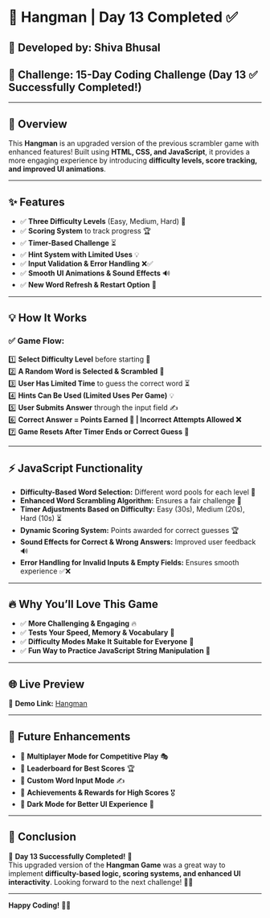 # 🚀 Hangman | Day 13 Completed ✅  

## 🌟 Developed by: Shiva Bhusal  
## 🎯 Challenge: 15-Day Coding Challenge (Day 13 ✅ Successfully Completed!)  

---

## 🌟 Overview  
This **Hangman** is an upgraded version of the previous scrambler game with enhanced features! Built using **HTML, CSS, and JavaScript**, it provides a more engaging experience by introducing **difficulty levels, score tracking, and improved UI animations**.  

---

## ✨ Features  
- ✅ **Three Difficulty Levels** (Easy, Medium, Hard) 🎯  
- ✅ **Scoring System** to track progress 🏆  
- ✅ **Timer-Based Challenge** ⏳  
- ✅ **Hint System with Limited Uses** 💡  
- ✅ **Input Validation & Error Handling** ❌✅  
- ✅ **Smooth UI Animations & Sound Effects** 🔊  
- ✅ **New Word Refresh & Restart Option** 🔄  

---

## 💡 How It Works  

### ✅ Game Flow:  
1️⃣ **Select Difficulty Level** before starting 🎯  
2️⃣ **A Random Word is Selected & Scrambled** 🔀  
3️⃣ **User Has Limited Time** to guess the correct word ⏳  
4️⃣ **Hints Can Be Used (Limited Uses Per Game)** 💡  
5️⃣ **User Submits Answer** through the input field ✍️  
6️⃣ **Correct Answer = Points Earned 🎉 | Incorrect Attempts Allowed ❌**  
7️⃣ **Game Resets After Timer Ends or Correct Guess** 🔄  

---

## ⚡ JavaScript Functionality  
- **Difficulty-Based Word Selection:** Different word pools for each level 📜  
- **Enhanced Word Scrambling Algorithm:** Ensures a fair challenge 🔀  
- **Timer Adjustments Based on Difficulty:** Easy (30s), Medium (20s), Hard (10s) ⏳  
- **Dynamic Scoring System:** Points awarded for correct guesses 🏆  
- **Sound Effects for Correct & Wrong Answers:** Improved user feedback 🔊  
- **Error Handling for Invalid Inputs & Empty Fields:** Ensures smooth experience ✅❌  

---

## 🔥 Why You’ll Love This Game  
- ✅ **More Challenging & Engaging** 🔥  
- ✅ **Tests Your Speed, Memory & Vocabulary** 🧠  
- ✅ **Difficulty Modes Make It Suitable for Everyone** 🎯  
- ✅ **Fun Way to Practice JavaScript String Manipulation** 🚀  

---

## 🌐 Live Preview  
🔗 **Demo Link:** [Hangman](https://aviihs.github.io/15daysCode/13-TextScrambler2/)  

---

## 🔮 Future Enhancements  
- 🚀 **Multiplayer Mode for Competitive Play** 🎭  
- 🚀 **Leaderboard for Best Scores** 🏆  
- 🚀 **Custom Word Input Mode** ✍️  
- 🚀 **Achievements & Rewards for High Scores** 🎖️  
- 🚀 **Dark Mode for Better UI Experience** 🌙  

---

## 🎉 Conclusion  
🌟 **Day 13 Successfully Completed!** 🌟  
This upgraded version of the **Hangman Game** was a great way to implement **difficulty-based logic, scoring systems, and enhanced UI interactivity**. Looking forward to the next challenge! 🚀💪  

---  
**Happy Coding!** 🎯🔥  
